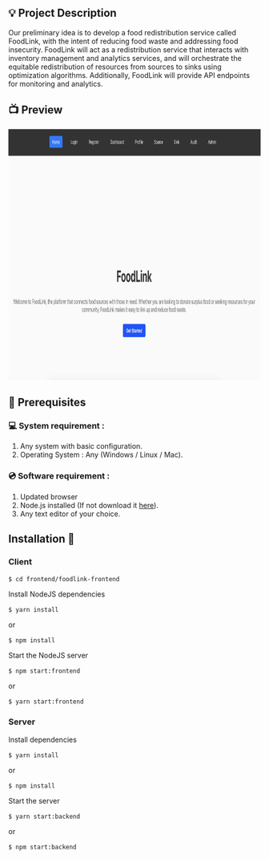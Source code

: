 ## 💡 Project Description

Our preliminary idea is to develop a food redistribution service called FoodLink, with the intent of reducing food waste and addressing food insecurity. FoodLink will act as a redistribution service that interacts with inventory management and analytics services, and will orchestrate the equitable redistribution of resources from sources to sinks using optimization algorithms. Additionally, FoodLink will provide API endpoints for monitoring and analytics.

## 📺 Preview

<img src="https://github.com/msegal347/COMS_4156_Project/blob/ss-fe-readme/frontend/foodlink-frontend/public/readme-assets/1.png" alt="FoodLink" height="500" width="1000">

## 📌 Prerequisites

### 💻 System requirement :

1. Any system with basic configuration.
2. Operating System : Any (Windows / Linux / Mac).

### 💿 Software requirement :

1. Updated browser
2. Node.js installed (If not download it [here](https://nodejs.org/en/download/)).
3. Any text editor of your choice.

## Installation 🔧

### Client

```
$ cd frontend/foodlink-frontend
```

Install NodeJS dependencies

```
$ yarn install
```

or

```
$ npm install
```

Start the NodeJS server

```
$ npm start:frontend
```

or

```
$ yarn start:frontend
```

### Server

Install dependencies

```
$ yarn install
```

or

```
$ npm install
```

Start the server

```
$ yarn start:backend
```

or

```
$ npm start:backend
```
